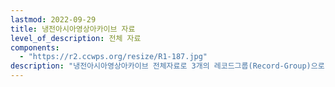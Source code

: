 ```yaml
---
lastmod: 2022-09-29
title: 냉전아시아영상아카이브 자료
level_of_description: 전체 자료
components: 
  - "https://r2.ccwps.org/resize/R1-187.jpg"
description: "냉전아시아영상아카이브 전체자료로 3개의 레코드그룹(Record-Group)으로 나눠집니다."
---
```

